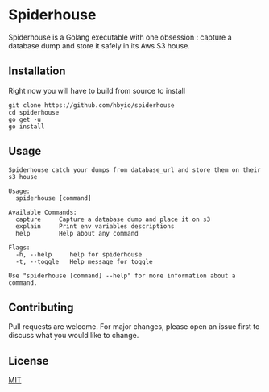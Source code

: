 # Spiderhouse

Spiderhouse is a Golang executable with one obsession : capture a database dump and store it safely in its Aws S3 house.

## Installation

Right now you will have to build from source to install

```shell
git clone https://github.com/hbyio/spiderhouse
cd spiderhouse
go get -u
go install
```

## Usage

```shell
Spiderhouse catch your dumps from database_url and store them on their s3 house

Usage:
  spiderhouse [command]

Available Commands:
  capture     Capture a database dump and place it on s3
  explain     Print env variables descriptions
  help        Help about any command

Flags:
  -h, --help     help for spiderhouse
  -t, --toggle   Help message for toggle

Use "spiderhouse [command] --help" for more information about a command.

```

## Contributing
Pull requests are welcome. For major changes, please open an issue first to discuss what you would like to change.

## License
[MIT](https://choosealicense.com/licenses/mit/)